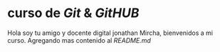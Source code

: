 # curso de _Git_ & _GitHUB_

Hola soy tu amigo y docente digital jonathan Mircha, bienvenidos a mi curso.
Agregando mas contenido al _README.md_